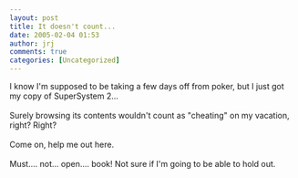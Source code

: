 ```yaml
---
layout: post
title: It doesn't count...
date: 2005-02-04 01:53
author: jrj
comments: true
categories: [Uncategorized]
---
```

I know I'm supposed to be taking a few days off from poker, but I just got my copy of SuperSystem 2...<br /><br />Surely browsing its contents wouldn't count as "cheating" on my vacation, right?  Right?<br /><br />Come on, help me out here.<br /><br />Must.... not... open.... book! Not sure if I'm going to be able to hold out.
